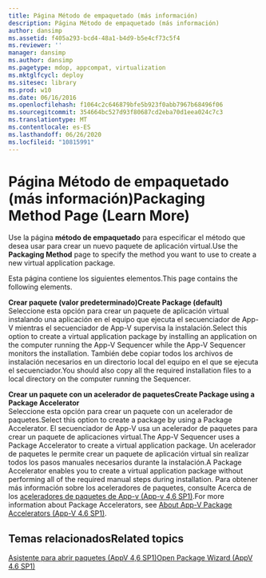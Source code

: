 ```yaml
---
title: Página Método de empaquetado (más información)
description: Página Método de empaquetado (más información)
author: dansimp
ms.assetid: f405a293-bcd4-48a1-b4d9-b5e4cf73c5f4
ms.reviewer: ''
manager: dansimp
ms.author: dansimp
ms.pagetype: mdop, appcompat, virtualization
ms.mktglfcycl: deploy
ms.sitesec: library
ms.prod: w10
ms.date: 06/16/2016
ms.openlocfilehash: f1064c2c646879bfe5b923f0abb7967b68496f06
ms.sourcegitcommit: 354664bc527d93f80687cd2eba70d1eea024c7c3
ms.translationtype: MT
ms.contentlocale: es-ES
ms.lasthandoff: 06/26/2020
ms.locfileid: "10815991"
---
```

# <span data-ttu-id="02e8e-103">Página Método de empaquetado (más información)</span><span class="sxs-lookup"><span data-stu-id="02e8e-103">Packaging Method Page (Learn More)</span></span>


<span data-ttu-id="02e8e-104">Use la página **método de empaquetado** para especificar el método que desea usar para crear un nuevo paquete de aplicación virtual.</span><span class="sxs-lookup"><span data-stu-id="02e8e-104">Use the **Packaging Method** page to specify the method you want to use to create a new virtual application package.</span></span>

<span data-ttu-id="02e8e-105">Esta página contiene los siguientes elementos.</span><span class="sxs-lookup"><span data-stu-id="02e8e-105">This page contains the following elements.</span></span>

<a href="" id="create-package--default-"></a>**<span data-ttu-id="02e8e-106">Crear paquete (valor predeterminado)</span><span class="sxs-lookup"><span data-stu-id="02e8e-106">Create Package (default)</span></span>**  
<span data-ttu-id="02e8e-107">Seleccione esta opción para crear un paquete de aplicación virtual instalando una aplicación en el equipo que ejecuta el secuenciador de App-V mientras el secuenciador de App-V supervisa la instalación.</span><span class="sxs-lookup"><span data-stu-id="02e8e-107">Select this option to create a virtual application package by installing an application on the computer running the App-V Sequencer while the App-V Sequencer monitors the installation.</span></span> <span data-ttu-id="02e8e-108">También debe copiar todos los archivos de instalación necesarios en un directorio local del equipo en el que se ejecuta el secuenciador.</span><span class="sxs-lookup"><span data-stu-id="02e8e-108">You should also copy all the required installation files to a local directory on the computer running the Sequencer.</span></span>

<a href="" id="create-package-using-a-package-accelerator"></a>**<span data-ttu-id="02e8e-109">Crear un paquete con un acelerador de paquetes</span><span class="sxs-lookup"><span data-stu-id="02e8e-109">Create Package using a Package Accelerator</span></span>**  
<span data-ttu-id="02e8e-110">Seleccione esta opción para crear un paquete con un acelerador de paquetes.</span><span class="sxs-lookup"><span data-stu-id="02e8e-110">Select this option to create a package by using a Package Accelerator.</span></span> <span data-ttu-id="02e8e-111">El secuenciador de App-V usa un acelerador de paquetes para crear un paquete de aplicaciones virtual.</span><span class="sxs-lookup"><span data-stu-id="02e8e-111">The App-V Sequencer uses a Package Accelerator to create a virtual application package.</span></span> <span data-ttu-id="02e8e-112">Un acelerador de paquetes le permite crear un paquete de aplicación virtual sin realizar todos los pasos manuales necesarios durante la instalación.</span><span class="sxs-lookup"><span data-stu-id="02e8e-112">A Package Accelerator enables you to create a virtual application package without performing all of the required manual steps during installation.</span></span> <span data-ttu-id="02e8e-113">Para obtener más información sobre los aceleradores de paquetes, consulte Acerca de los [aceleradores de paquetes de App-v (App-v 4,6 SP1)](about-app-v-package-accelerators--app-v-46-sp1-.md).</span><span class="sxs-lookup"><span data-stu-id="02e8e-113">For more information about Package Accelerators, see [About App-V Package Accelerators (App-V 4.6 SP1)](about-app-v-package-accelerators--app-v-46-sp1-.md).</span></span>

## <span data-ttu-id="02e8e-114">Temas relacionados</span><span class="sxs-lookup"><span data-stu-id="02e8e-114">Related topics</span></span>


[<span data-ttu-id="02e8e-115">Asistente para abrir paquetes (AppV 4,6 SP1)</span><span class="sxs-lookup"><span data-stu-id="02e8e-115">Open Package Wizard (AppV 4.6 SP1)</span></span>](open-package-wizard---appv-46-sp1-.md)

 

 






